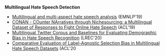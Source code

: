 **Multilingual Hate Speech Detection**
-  [Multilingual and multi-aspect hate speech analysis](https://arxiv.org/pdf/1908.11049) (EMNLP'19)
- [CONAN - COunter NArratives through Nichesourcing: a Multilingual Dataset of Responses to Fight Online Hate Speech](https://www.aclweb.org/anthology/P19-1271.pdf) (ACL'19)
- [Multilingual Twitter Corpus and Baselines for Evaluating Demographic Bias in Hate Speech Recognition](https://www.aclweb.org/anthology/2020.lrec-1.180.pdf) (LREC'20)
- [Comparative Evaluation of Label-Agnostic Selection Bias in Multilingual Hate Speech Datasets](https://www.aclweb.org/anthology/2020.emnlp-main.199.pdf) (ACL'20
